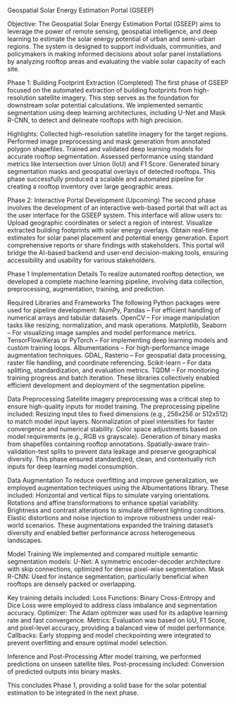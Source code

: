 Geospatial Solar Energy Estimation Portal (GSEEP)

Objective: 
The Geospatial Solar Energy Estimation Portal (GSEEP) aims to leverage the power of remote sensing, geospatial intelligence, and deep learning to estimate the solar energy potential of urban and semi-urban regions. The system is designed to support individuals, communities, and policymakers in making informed decisions about solar panel installations by analyzing rooftop areas and evaluating the viable solar capacity of each site.

Phase 1: Building Footprint Extraction (Completed)
The first phase of GSEEP focused on the automated extraction of building footprints from high-resolution satellite imagery. This step serves as the foundation for downstream solar potential calculations. We implemented semantic segmentation using deep learning architectures, including U-Net and Mask R-CNN, to detect and delineate rooftops with high precision.

Highlights:
Collected high-resolution satellite imagery for the target regions.
Performed image preprocessing and mask generation from annotated polygon shapefiles.
Trained and validated deep learning models for accurate rooftop segmentation.
Assessed performance using standard metrics like Intersection over Union (IoU) and F1 Score.
Generated binary segmentation masks and geospatial overlays of detected rooftops.
This phase successfully produced a scalable and automated pipeline for creating a rooftop inventory over large geographic areas.

Phase 2: Interactive Portal Development (Upcoming)
The second phase involves the development of an interactive web-based portal that will act as the user interface for the GSEEP system. This interface will allow users to:
Upload geographic coordinates or select a region of interest.
Visualize extracted building footprints with solar energy overlays.
Obtain real-time estimates for solar panel placement and potential energy generation.
Export comprehensive reports or share findings with stakeholders.
This portal will bridge the AI-based backend and user-end decision-making tools, ensuring accessibility and usability for various stakeholders.




Phase 1 Implementation Details
To realize automated rooftop detection, we developed a complete machine learning pipeline, involving data collection, preprocessing, augmentation, training, and prediction.

Required Libraries and Frameworks
The following Python packages were used for pipeline development:
NumPy, Pandas – For efficient handling of numerical arrays and tabular datasets.
OpenCV – For image manipulation tasks like resizing, normalization, and mask operations.
Matplotlib, Seaborn – For visualizing image samples and model performance metrics.
TensorFlow/Keras or PyTorch – For implementing deep learning models and custom training loops.
Albumentations – For high-performance image augmentation techniques.
GDAL, Rasterio – For geospatial data processing, raster file handling, and coordinate referencing.
Scikit-learn – For data splitting, standardization, and evaluation metrics.
TQDM – For monitoring training progress and batch iteration.
These libraries collectively enabled efficient development and deployment of the segmentation pipeline.

Data Preprocessing
Satellite imagery preprocessing was a critical step to ensure high-quality inputs for model training. The preprocessing pipeline included:
Resizing input tiles to fixed dimensions (e.g., 256x256 or 512x512) to match model input layers.
Normalization of pixel intensities for faster convergence and numerical stability.
Color space adjustments based on model requirements (e.g., RGB vs grayscale).
Generation of binary masks from shapefiles containing rooftop annotations.
Spatially-aware train-validation-test splits to prevent data leakage and preserve geographical diversity.
This phase ensured standardized, clean, and contextually rich inputs for deep learning model consumption.

Data Augmentation
To reduce overfitting and improve generalization, we employed augmentation techniques using the Albumentations library. These included:
Horizontal and vertical flips to simulate varying orientations.
Rotations and affine transformations to enhance spatial variability.
Brightness and contrast alterations to simulate different lighting conditions.
Elastic distortions and noise injection to improve robustness under real-world scenarios.
These augmentations expanded the training dataset’s diversity and enabled better performance across heterogeneous landscapes.

Model Training
We implemented and compared multiple semantic segmentation models:
U-Net: A symmetric encoder-decoder architecture with skip connections, optimized for dense pixel-wise segmentation.
Mask R-CNN: Used for instance segmentation, particularly beneficial when rooftops are densely packed or overlapping.

Key training details included:
Loss Functions: Binary Cross-Entropy and Dice Loss were employed to address class imbalance and segmentation accuracy.
Optimizer: The Adam optimizer was used for its adaptive learning rate and fast convergence.
Metrics: Evaluation was based on IoU, F1 Score, and pixel-level accuracy, providing a balanced view of model performance.
Callbacks: Early stopping and model checkpointing were integrated to prevent overfitting and ensure optimal model selection.

Inference and Post-Processing
After model training, we performed predictions on unseen satellite tiles. Post-processing included:
Conversion of predicted outputs into binary masks.

This concludes Phase 1, providing a solid base for the solar potential estimation to be integrated in the next phase.

